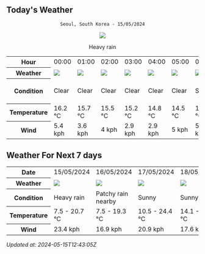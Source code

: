 ## Today's Weather
<div align="center">

`Seoul, South Korea - 15/05/2024`

<img src="https://cdn.weatherapi.com/weather/64x64/day/308.png"/>

Heavy rain

</div>


<table>
    <tr>
        <th>Hour</th>
        <td>00:00</td><td>01:00</td><td>02:00</td><td>03:00</td><td>04:00</td><td>05:00</td><td>06:00</td><td>07:00</td><td>08:00</td><td>09:00</td><td>10:00</td><td>11:00</td><td>12:00</td><td>13:00</td><td>14:00</td><td>15:00</td><td>16:00</td><td>17:00</td><td>18:00</td><td>19:00</td><td>20:00</td><td>21:00</td><td>22:00</td><td>23:00</td>
    </tr>
    <tr>
        <th>Weather</th>
        <td><img src="https://cdn.weatherapi.com/weather/64x64/night/113.png"></img></td><td><img src="https://cdn.weatherapi.com/weather/64x64/night/113.png"></img></td><td><img src="https://cdn.weatherapi.com/weather/64x64/night/113.png"></img></td><td><img src="https://cdn.weatherapi.com/weather/64x64/night/113.png"></img></td><td><img src="https://cdn.weatherapi.com/weather/64x64/night/113.png"></img></td><td><img src="https://cdn.weatherapi.com/weather/64x64/night/113.png"></img></td><td><img src="https://cdn.weatherapi.com/weather/64x64/day/113.png"></img></td><td><img src="https://cdn.weatherapi.com/weather/64x64/day/113.png"></img></td><td><img src="https://cdn.weatherapi.com/weather/64x64/day/113.png"></img></td><td><img src="https://cdn.weatherapi.com/weather/64x64/day/113.png"></img></td><td><img src="https://cdn.weatherapi.com/weather/64x64/day/113.png"></img></td><td><img src="https://cdn.weatherapi.com/weather/64x64/day/176.png"></img></td><td><img src="https://cdn.weatherapi.com/weather/64x64/day/119.png"></img></td><td><img src="https://cdn.weatherapi.com/weather/64x64/day/176.png"></img></td><td><img src="https://cdn.weatherapi.com/weather/64x64/day/266.png"></img></td><td><img src="https://cdn.weatherapi.com/weather/64x64/day/302.png"></img></td><td><img src="https://cdn.weatherapi.com/weather/64x64/day/302.png"></img></td><td><img src="https://cdn.weatherapi.com/weather/64x64/day/302.png"></img></td><td><img src="https://cdn.weatherapi.com/weather/64x64/day/302.png"></img></td><td><img src="https://cdn.weatherapi.com/weather/64x64/day/353.png"></img></td><td><img src="https://cdn.weatherapi.com/weather/64x64/night/353.png"></img></td><td><img src="https://cdn.weatherapi.com/weather/64x64/night/296.png"></img></td><td><img src="https://cdn.weatherapi.com/weather/64x64/night/296.png"></img></td><td><img src="https://cdn.weatherapi.com/weather/64x64/night/296.png"></img></td>
    </tr>
    <tr>
        <th>Condition</th>
        <td width="200px">Clear </td><td width="200px">Clear </td><td width="200px">Clear </td><td width="200px">Clear </td><td width="200px">Clear </td><td width="200px">Clear </td><td width="200px">Sunny</td><td width="200px">Sunny</td><td width="200px">Sunny</td><td width="200px">Sunny</td><td width="200px">Sunny</td><td width="200px">Patchy rain nearby</td><td width="200px">Cloudy </td><td width="200px">Patchy rain nearby</td><td width="200px">Light drizzle</td><td width="200px">Moderate rain</td><td width="200px">Moderate rain</td><td width="200px">Moderate rain</td><td width="200px">Moderate rain</td><td width="200px">Light rain shower</td><td width="200px">Light rain shower</td><td width="200px">Light rain</td><td width="200px">Light rain</td><td width="200px">Light rain</td>
    </tr>
    <tr>
        <th>Temperature</th>
        <td>16.2 °C</td><td>15.7 °C</td><td>15.5 °C</td><td>15.2 °C</td><td>14.8 °C</td><td>14.5 °C</td><td>14.5 °C</td><td>15.7 °C</td><td>17.1 °C</td><td>18.3 °C</td><td>19.2 °C</td><td>19.6 °C</td><td>20.7 °C</td><td>18.9 °C</td><td>14.3 °C</td><td>11.9 °C</td><td>11.6 °C</td><td>11.3 °C</td><td>11 °C</td><td>10.6 °C</td><td>10.1 °C</td><td>8 °C</td><td>8.1 °C</td><td>7.5 °C</td>
    </tr>
    <tr>
        <th>Wind</th>
        <td>5.4 kph</td><td>3.6 kph</td><td>4 kph</td><td>2.9 kph</td><td>2.9 kph</td><td>5 kph</td><td>5.4 kph</td><td>6.5 kph</td><td>7.2 kph</td><td>11.5 kph</td><td>14.4 kph</td><td>14.4 kph</td><td>12.2 kph</td><td>19.8 kph</td><td>23.4 kph</td><td>19.4 kph</td><td>18.4 kph</td><td>14 kph</td><td>9.4 kph</td><td>9.7 kph</td><td>13.3 kph</td><td>24.1 kph</td><td>17.3 kph</td><td>16.6 kph</td>
    </tr>
</table>


## Weather For Next 7 days


<table>
    <tr>
        <th>Date</th>
        <td>15/05/2024</td><td>16/05/2024</td><td>17/05/2024</td><td>18/05/2024</td><td>19/05/2024</td><td>20/05/2024</td><td>21/05/2024</td>
    </tr>
    <tr>
        <th>Weather</th>
        <td><img src="https://cdn.weatherapi.com/weather/64x64/day/308.png"/></td><td><img src="https://cdn.weatherapi.com/weather/64x64/day/176.png"/></td><td><img src="https://cdn.weatherapi.com/weather/64x64/day/113.png"/></td><td><img src="https://cdn.weatherapi.com/weather/64x64/day/113.png"/></td><td><img src="https://cdn.weatherapi.com/weather/64x64/day/113.png"/></td><td><img src="https://cdn.weatherapi.com/weather/64x64/day/113.png"/></td><td><img src="https://cdn.weatherapi.com/weather/64x64/day/116.png"/></td>
    </tr>
    <tr>
        <th>Condition</th>
        <td width="200px">Heavy rain</td><td width="200px">Patchy rain nearby</td><td width="200px">Sunny</td><td width="200px">Sunny</td><td width="200px">Sunny</td><td width="200px">Sunny</td><td width="200px">Partly Cloudy </td>
    </tr>
    <tr>
        <th>Temperature</th>
        <td>7.5 -  20.7 °C</td><td>7.5 -  19.3 °C</td><td>10.5 -  24.4 °C</td><td>14.1 -  24.9 °C</td><td>15.4 -  28.3 °C</td><td>16.4 -  27.2 °C</td><td>18.5 -  29 °C</td>
    </tr>
    <tr>
        <th>Wind</th>
        <td>23.4 kph</td><td>16.9 kph</td><td>20.9 kph</td><td>17.6 kph</td><td>16.2 kph</td><td>14.8 kph</td><td>12.6 kph</td>
    </tr>
</table>


*Updated at: 2024-05-15T12:43:05Z*